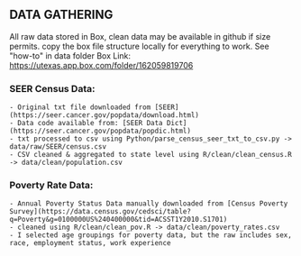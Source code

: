 ## DATA GATHERING 

All raw data stored in Box, clean data may be available in github if size permits.
copy the box file structure locally for everything to work. See "how-to" in data folder
Box Link: https://utexas.app.box.com/folder/162059819706

### SEER Census Data:
    - Original txt file downloaded from [SEER](https://seer.cancer.gov/popdata/download.html)
    - Data code available from: [SEER Data Dict](https://seer.cancer.gov/popdata/popdic.html)
    - txt processed to csv using Python/parse_census_seer_txt_to_csv.py -> data/raw/SEER/census.csv
    - CSV cleaned & aggregated to state level using R/clean/clean_census.R -> data/clean/population.csv
    
### Poverty Rate Data: 
    - Annual Poverty Status Data manually downloaded from [Census Poverty Survey](https://data.census.gov/cedsci/table?q=Poverty&g=0100000US%240400000&tid=ACSST1Y2010.S1701)
    - cleaned using R/clean/clean_pov.R -> data/clean/poverty_rates.csv
    - I selected age groupings for poverty data, but the raw includes sex, race, employment status, work experience